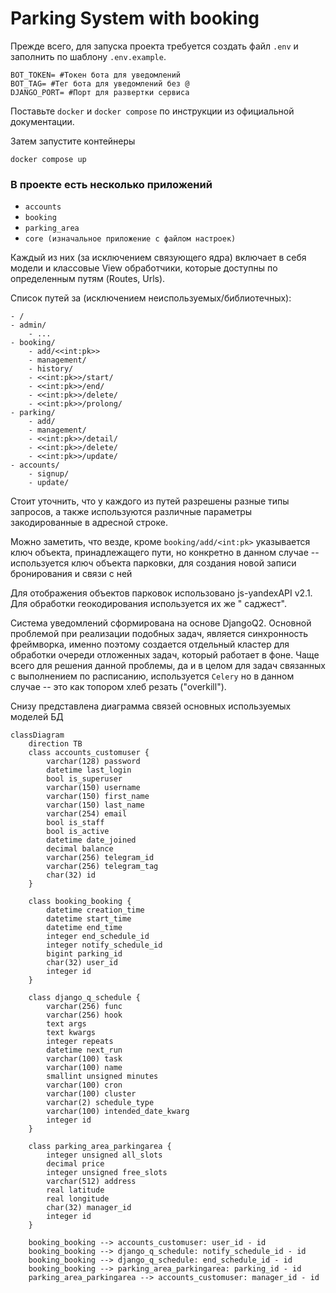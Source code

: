 # Parking System with booking

Прежде всего, для запуска проекта требуется создать файл `.env` и заполнить по шаблону `.env.example`.

```
BOT_TOKEN= #Токен бота для уведомлений
BOT_TAG= #Тег бота для уведомлений без @
DJANGO_PORT= #Порт для развертки сервиса
```

Поставьте `docker` и `docker compose` по инструкции из официальной документации.

Затем запустите контейнеры

```shell
docker compose up
```

### В проекте есть несколько приложений

- `accounts`
- `booking`
- `parking_area`
- `core (изначальное приложение с файлом настроек)`

Каждый из них (за исключением связующего ядра) включает в себя модели и классовые View обработчики, которые доступны по
определенным путям (Routes, Urls).

Список путей за (исключением неиспользуемых/библиотечных):

```
- /
- admin/
    - ...
- booking/
    - add/<<int:pk>>
    - management/
    - history/
    - <<int:pk>>/start/
    - <<int:pk>>/end/
    - <<int:pk>>/delete/
    - <<int:pk>>/prolong/
- parking/
    - add/
    - management/
    - <<int:pk>>/detail/
    - <<int:pk>>/delete/
    - <<int:pk>>/update/
- accounts/
    - signup/
    - update/
```
Стоит уточнить, что у каждого из путей разрешены разные типы запросов, а также используются различные параметры
закодированные в адресной строке.

Можно заметить, что везде, кроме `booking/add/<int:pk>` указывается ключ объекта, принадлежащего пути, но конкретно в
данном случае -- используется ключ объекта парковки, для создания новой записи бронирования и связи с ней

Для отображения объектов парковок использовано js-yandexAPI v2.1. Для обработки геокодирования используется их же "
саджест".

Система уведомлений сформирована на основе DjangoQ2.
Основной проблемой при реализации подобных задач, является синхронность фреймворка, именно поэтому создается отдельный
кластер для обработки очереди отложенных задач, который работает в фоне.
Чаще всего для решения данной проблемы, да и в целом для задач связанных с выполнением по расписанию,
используется `Celery` но в данном случае -- это как топором хлеб резать ("overkill").

Снизу представлена диаграмма связей основных используемых моделей БД

```mermaid
classDiagram
    direction TB
    class accounts_customuser {
        varchar(128) password
        datetime last_login
        bool is_superuser
        varchar(150) username
        varchar(150) first_name
        varchar(150) last_name
        varchar(254) email
        bool is_staff
        bool is_active
        datetime date_joined
        decimal balance
        varchar(256) telegram_id
        varchar(256) telegram_tag
        char(32) id
    }

    class booking_booking {
        datetime creation_time
        datetime start_time
        datetime end_time
        integer end_schedule_id
        integer notify_schedule_id
        bigint parking_id
        char(32) user_id
        integer id
    }

    class django_q_schedule {
        varchar(256) func
        varchar(256) hook
        text args
        text kwargs
        integer repeats
        datetime next_run
        varchar(100) task
        varchar(100) name
        smallint unsigned minutes
        varchar(100) cron
        varchar(100) cluster
        varchar(2) schedule_type
        varchar(100) intended_date_kwarg
        integer id
    }

    class parking_area_parkingarea {
        integer unsigned all_slots
        decimal price
        integer unsigned free_slots
        varchar(512) address
        real latitude
        real longitude
        char(32) manager_id
        integer id
    }

    booking_booking --> accounts_customuser: user_id - id
    booking_booking --> django_q_schedule: notify_schedule_id - id
    booking_booking --> django_q_schedule: end_schedule_id - id
    booking_booking --> parking_area_parkingarea: parking_id - id
    parking_area_parkingarea --> accounts_customuser: manager_id - id
```